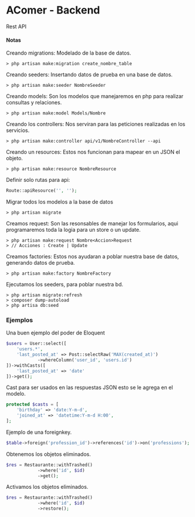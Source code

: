 # AComer - Backend 

Rest API  


#### Notas  

Creando migrations: Modelado de la base de datos. 

```
> php artisan make:migration create_nombre_table 
```

Creando seeders: Insertando datos de prueba en una base de datos. 

```
> php artisan make:seeder NombreSeeder 
```

Creando models: Son los modelos que manejaremos en php para realizar consultas y relaciones. 

```
> php artisan make:model Models/Nombre
```

Creando los controllers: Nos serviran para las peticiones realizadas en los servicios. 

```
> php artisan make:controller api/v1/NombreController --api
```

Creando un resources: Estos nos funcionan para mapear en un JSON el objeto. 
```
> php artisan make:resource NombreResource 
```

Definir solo rutas para api: 

```php
Route::apiResource('', '');
```

Migrar todos los modelos a la base de datos  
```
> php artisan migrate
```

Creamos request: Son las resonsables de manejar los formularios, aqui programaremos toda la logia para un store o un update. 

```
> php artisan make:request Nombre<Accion>Request
> // Acciones : Create | Update 
```

Creamos factories: Estos nos ayudaran a poblar nuestra base de datos, generando datos de prueba. 
```
> php artisan make:factory NombreFactory 
```

Ejecutamos los seeders, para poblar nuestra bd. 
```
> php artisan migrate:refresh 
> composer dump-autoload
> php artisa db:seed 
``` 

### Ejemplos 

Una buen ejemplo del poder de Eloquent 
```php
$users = User::select([
    'users.*',
    'last_posted_at' => Post::selectRaw('MAX(created_at)')
            ->whereColumn('user_id', 'users.id')
])->withCasts([
    'last_posted_at' => 'date'
])->get();
```

Cast para ser usados en las respuestas JSON esto se le agrega en el modelo. 
```php
protected $casts = [
    'birthday' => 'date:Y-m-d',
    'joined_at' => 'datetime:Y-m-d H:00',
];
```

Ejemplo de una foreignkey. 
```php
$table->foreign('profession_id')->references('id')->on('professions');
```

Obtenemos los objetos eliminados. 
```php
$res = Restaurante::withTrashed()
            ->where('id', $id)
            ->get();
```

Activamos los objetos eliminados. 
```php
$res = Restaurante::withTrashed()
            ->where('id', $id)
            ->restore();
```